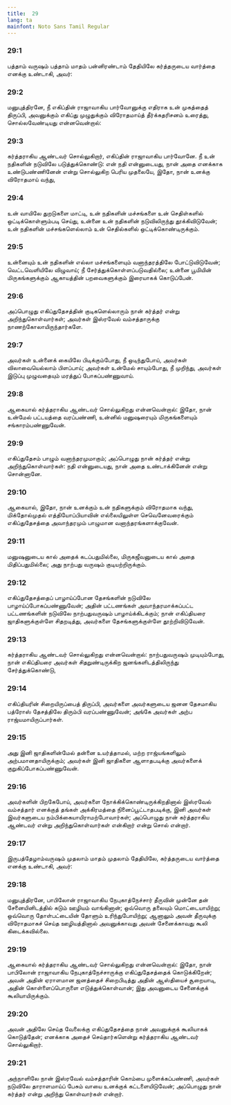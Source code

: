 ```yaml
---
title:  29
lang: ta
mainfont: Noto Sans Tamil Regular
---
```


###  29:1

பத்தாம் வருஷம் பத்தாம் மாதம் பன்னிரண்டாம் தேதியிலே கர்த்தருடைய வார்த்தை எனக்கு உண்டாகி, அவர்:

###  29:2

மனுபுத்திரனே, நீ எகிப்தின் ராஜாவாகிய பார்வோனுக்கு எதிராக உன் முகத்தைத் திருப்பி, அவனுக்கும் எகிப்து முழுதுக்கும் விரோதமாய்த் தீர்க்கதரிசனம் உரைத்து, சொல்லவேண்டியது என்னவென்றால்:

###  29:3

கர்த்தராகிய ஆண்டவர் சொல்லுகிறார், எகிப்தின் ராஜாவாகிய பார்வோனே. நீ உன் நதிகளின் நடுவிலே படுத்துக்கொண்டு: என் நதி என்னுடையது, நான் அதை எனக்காக உண்டுபண்ணினேன் என்று சொல்லுகிற பெரிய முதலையே, இதோ, நான் உனக்கு விரோதமாய் வந்து,

###  29:4

உன் வாயிலே துறடுகளை மாட்டி, உன் நதிகளின் மச்சங்களை உன் செதிள்களில் ஒட்டிக்கொள்ளும்படி செய்து, உன்னை உன் நதிகளின் நடுவிலிருந்து தூக்கிவிடுவேன்; உன் நதிகளின் மச்சங்களெல்லாம் உன் செதில்களில் ஒட்டிக்கொண்டிருக்கும்.

###  29:5

உன்னையும் உன் நதிகளின் எல்லா மச்சங்களையும் வனாந்தரத்திலே போட்டுவிடுவேன்; வெட்டவெளியிலே விழுவாய்; நீ சேர்த்துக்கொள்ளப்படுவதில்லை; உன்னை பூமியின் மிருகங்களுக்கும் ஆகாயத்தின் பறவைகளுக்கும் இரையாகக் கொடுப்பேன்.

###  29:6

அப்பொழுது எகிப்துதேசத்தின் குடிகளெல்லாரும் நான் கர்த்தர் என்று அறிந்துகொள்வார்கள்; அவர்கள் இஸ்ரவேல் வம்சத்தாருக்கு நாணற்கோலாயிருந்தார்களே.

###  29:7

அவர்கள் உன்னைக் கையிலே பிடிக்கும்போது, நீ ஒடிந்துபோய், அவர்கள் விலாவையெல்லாம் பிளப்பாய்; அவர்கள் உன்மேல் சாயும்போது, நீ முறிந்து, அவர்கள் இடுப்பு முழுவதையும் மரத்துப் போகப்பண்ணுவாய்.

###  29:8

ஆகையால் கர்த்தராகிய ஆண்டவர் சொல்லுகிறது என்னவென்றால்: இதோ, நான் உன்மேல் பட்டயத்தை வரப்பண்ணி, உன்னில் மனுஷரையும் மிருகங்களையும் சங்காரம்பண்ணுவேன்.

###  29:9

எகிப்துதேசம் பாழும் வனாந்தரமுமாகும்; அப்பொழுது நான் கர்த்தர் என்று அறிந்துகொள்வார்கள்: நதி என்னுடையது, நான் அதை உண்டாக்கினேன் என்று சொன்னானே.

###  29:10

ஆகையால், இதோ, நான் உனக்கும் உன் நதிகளுக்கும் விரோதமாக வந்து, மிக்தோல்முதல் எத்தியோப்பியாவின் எல்லையிலுள்ள செவெனேவரைக்கும் எகிப்துதேசத்தை அவாந்தரமும் பாழுமான வனாந்தரங்களாக்குவேன்.

###  29:11

மனுஷனுடைய கால் அதைக் கடப்பதுமில்லை, மிருகஜீவனுடைய கால் அதை மிதிப்பதுமில்லை; அது நாற்பது வருஷம் குடியற்றிருக்கும்.

###  29:12

எகிப்துதேசத்தைப் பாழாய்ப்போன தேசங்களின் நடுவிலே பாழாய்ப்போகப்பண்ணுவேன்; அதின் பட்டணங்கள் அவாந்தரமாக்கப்பட்ட பட்டணங்களின் நடுவிலே நாற்பதுவருஷம் பாழாய்க்கிடக்கும்; நான் எகிப்தியரை ஜாதிகளுக்குள்ளே சிதறடித்து, அவர்களை தேசங்களுக்குள்ளே தூற்றிவிடுவேன்.

###  29:13

கர்த்தராகிய ஆண்டவர் சொல்லுகிறது என்னவென்றால்: நாற்பதுவருஷம் முடியும்போது, நான் எகிப்தியரை அவர்கள் சிதறுண்டிருக்கிற ஜனங்களிடத்திலிருந்து சேர்த்துக்கொண்டு,

###  29:14

எகிப்தியரின் சிறையிருப்பைத் திருப்பி, அவர்களை அவர்களுடைய ஜனன தேசமாகிய பத்ரோஸ் தேசத்திலே திரும்பி வரப்பண்ணுவேன்; அங்கே அவர்கள் அற்ப ராஜ்யமாயிருப்பார்கள்.

###  29:15

அது இனி ஜாதிகளின்மேல் தன்னை உயர்த்தாமல், மற்ற ராஜ்யங்களிலும் அற்பமானதாயிருக்கும்; அவர்கள் இனி ஜாதிகளை ஆளாதபடிக்கு அவர்களைக் குறுகிப்போகப்பண்ணுவேன்.

###  29:16

அவர்களின் பிறகேபோய், அவர்களை நோக்கிக்கொண்டிருக்கிறதினால் இஸ்ரவேல் வம்சத்தார் எனக்குத் தங்கள் அக்கிரமத்தை நினைப்பூட்டாதபடிக்கு, இனி அவர்கள் இவர்களுடைய நம்பிக்கையாயிராமற்போவார்கள்; அப்பொழுது நான் கர்த்தராகிய ஆண்டவர் என்று அறிந்துகொள்வார்கள் என்கிறார் என்று சொல் என்றார்.

###  29:17

இருபத்தேழாம்வருஷம் முதலாம் மாதம் முதலாம் தேதியிலே, கர்த்தருடைய வார்த்தை எனக்கு உண்டாகி, அவர்:

###  29:18

மனுபுத்திரனே, பாபிலோன் ராஜாவாகிய நேபுகாத்நேச்சார் தீருவின் முன்னே தன் சேனையினிடத்தில் கடும் ஊழியம் வாங்கினான்; ஒவ்வொரு தலையும் மொட்டையாயிற்று; ஒவ்வொரு தோள்பட்டையின் தோளும் உரிந்துபோயிற்று; ஆனாலும் அவன் தீருவுக்கு விரோதமாகச் செய்த ஊழியத்தினால் அவனுக்காவது அவன் சேனைக்காவது கூலி கிடைக்கவில்லை.

###  29:19

ஆகையால் கர்த்தராகிய ஆண்டவர் சொல்லுகிறது என்னவென்றால்: இதோ, நான் பாபிலோன் ராஜாவாகிய நேபுகாத்நேச்சாருக்கு எகிப்துதேசத்தைக் கொடுக்கிறேன்; அவன் அதின் ஏராளமான ஜனத்தைச் சிறைபிடித்து அதின் ஆஸ்தியைச் சூறையாடி, அதின் கொள்ளைப்பொருளை எடுத்துக்கொள்வான்; இது அவனுடைய சேனைக்குக் கூலியாயிருக்கும்.

###  29:20

அவன் அதிலே செய்த வேலைக்கு எகிப்துதேசத்தை நான் அவனுக்குக் கூலியாகக் கொடுத்தேன்; எனக்காக அதைச் செய்தார்களென்று கர்த்தராகிய ஆண்டவர் சொல்லுகிறார்.

###  29:21

அந்நாளிலே நான் இஸ்ரவேல் வம்சத்தாரின் கொம்பை முளைக்கப்பண்ணி, அவர்கள் நடுவிலே தாராளமாய்ப் பேசும் வாயை உனக்குக் கட்டளையிடுவேன்; அப்பொழுது நான் கர்த்தர் என்று அறிந்து கொள்வார்கள் என்றார்.

